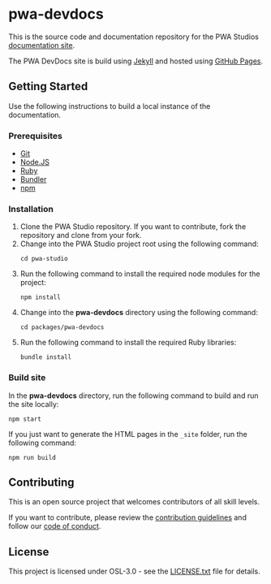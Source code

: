 # pwa-devdocs

This is the source code and documentation repository for the PWA Studios [documentation site].

The PWA DevDocs site is build using [Jekyll] and hosted using [GitHub Pages].

## Getting Started

Use the following instructions to build a local instance of the documentation.

### Prerequisites

-   [Git]
-   [Node.JS]
-   [Ruby]
-   [Bundler]
-   [npm]

### Installation

1.  Clone the PWA Studio repository. If you want to contribute, fork the repository and clone from your fork.
2.  Change into the PWA Studio project root using the following command:
    ```
    cd pwa-studio
    ```
3.  Run the following command to install the required node modules for the project:
    ```
    npm install
    ```
4.  Change into the **pwa-devdocs** directory using the following command:
    ```
    cd packages/pwa-devdocs
    ```
5.  Run the following command to install the required Ruby libraries:
    ```
    bundle install
    ```

### Build site

In the **pwa-devdocs** directory, run the following command to build and run the site locally:

```
npm start
```

If you just want to generate the HTML pages in the `_site` folder, run the following command:

```
npm run build
```

## Contributing

This is an open source project that welcomes contributors of all skill levels.

If you want to contribute, please review the [contribution guidelines] and follow our [code of conduct].

## License

This project is licensed under OSL-3.0 - see the [LICENSE.txt] file for details.

[contribution guidelines]: ../../.github/CONTRIBUTING.md
[code of conduct]: ../../.github/CODE_OF_CONDUCT.md
[license.txt]: LICENSE.txt
[documentation site]: https://magento-research.github.io/pwa-studio/
[node.js]: https://nodejs.org
[ruby]: https://www.ruby-lang.org/
[bundler]: http://bundler.io/
[npm]: https://www.npmjs.com/
[jekyll]: https://jekyllrb.com/
[github pages]: https://pages.github.com/
[git]: https://git-scm.com/
